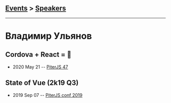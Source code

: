 ## [Events](../README.md) > [Speakers](../speakers.md)
---

# Владимир Ульянов

## Cordova + React &#x3D; 🤎
- 2020 May 21 -- [PiterJS 47](https://www.youtube.com/watch?v=pev6g_oysUs)    
## State of Vue (2k19 Q3)
- 2019 Sep 07 -- [PiterJS conf 2019](https://youtu.be/Hs1Xdm4RKyE)    
